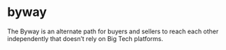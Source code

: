 # byway
The Byway is an alternate path for buyers and sellers to reach each other independently that doesn’t rely on Big Tech platforms.

